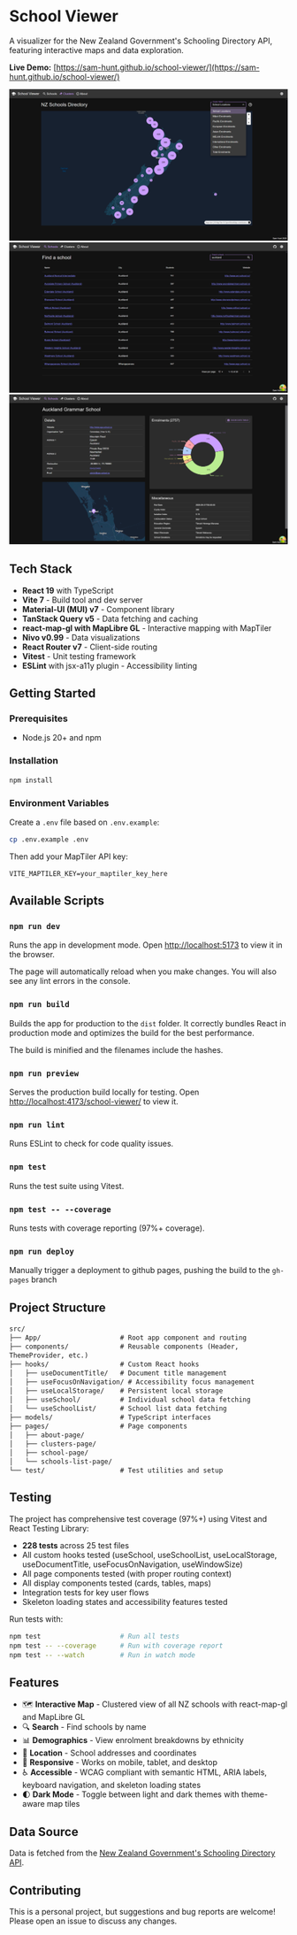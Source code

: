 # School Viewer

A visualizer for the New Zealand Government's Schooling Directory API, featuring interactive maps and data exploration.

**Live Demo:** [https://sam-hunt.github.io/school-viewer/](https://sam-hunt.github.io/school-viewer/)

![Map View](doc/v3/screenshot1.png?raw=true 'Map View')
![School Search](doc/v3/screenshot2.png?raw=true 'School Search')
![School View](doc/v3/screenshot3.png?raw=true 'School View')

## Tech Stack

- **React 19** with TypeScript
- **Vite 7** - Build tool and dev server
- **Material-UI (MUI) v7** - Component library
- **TanStack Query v5** - Data fetching and caching
- **react-map-gl with MapLibre GL** - Interactive mapping with MapTiler
- **Nivo v0.99** - Data visualizations
- **React Router v7** - Client-side routing
- **Vitest** - Unit testing framework
- **ESLint** with jsx-a11y plugin - Accessibility linting

## Getting Started

### Prerequisites

- Node.js 20+ and npm

### Installation

```bash
npm install
```

### Environment Variables

Create a `.env` file based on `.env.example`:

```bash
cp .env.example .env
```

Then add your MapTiler API key:

```
VITE_MAPTILER_KEY=your_maptiler_key_here
```

## Available Scripts

### `npm run dev`

Runs the app in development mode.
Open [http://localhost:5173](http://localhost:5173) to view it in the browser.

The page will automatically reload when you make changes.
You will also see any lint errors in the console.

### `npm run build`

Builds the app for production to the `dist` folder.
It correctly bundles React in production mode and optimizes the build for the best performance.

The build is minified and the filenames include the hashes.

### `npm run preview`

Serves the production build locally for testing.
Open [http://localhost:4173/school-viewer/](http://localhost:4173/school-viewer/) to view it.

### `npm run lint`

Runs ESLint to check for code quality issues.

### `npm test`

Runs the test suite using Vitest.

### `npm test -- --coverage`

Runs tests with coverage reporting (97%+ coverage).

### `npm run deploy`

Manually trigger a deployment to github pages, pushing the build to the `gh-pages` branch

## Project Structure

```
src/
├── App/                    # Root app component and routing
├── components/             # Reusable components (Header, ThemeProvider, etc.)
├── hooks/                  # Custom React hooks
│   ├── useDocumentTitle/   # Document title management
│   ├── useFocusOnNavigation/ # Accessibility focus management
│   ├── useLocalStorage/    # Persistent local storage
│   ├── useSchool/          # Individual school data fetching
│   └── useSchoolList/      # School list data fetching
├── models/                 # TypeScript interfaces
├── pages/                  # Page components
│   ├── about-page/
│   ├── clusters-page/
│   ├── school-page/
│   └── schools-list-page/
└── test/                   # Test utilities and setup
```

## Testing

The project has comprehensive test coverage (97%+) using Vitest and React Testing Library:

- **228 tests** across 25 test files
- All custom hooks tested (useSchool, useSchoolList, useLocalStorage, useDocumentTitle, useFocusOnNavigation, useWindowSize)
- All page components tested (with proper routing context)
- All display components tested (cards, tables, maps)
- Integration tests for key user flows
- Skeleton loading states and accessibility features tested

Run tests with:

```bash
npm test                    # Run all tests
npm test -- --coverage      # Run with coverage report
npm test -- --watch         # Run in watch mode
```

## Features

- 🗺️ **Interactive Map** - Clustered view of all NZ schools with react-map-gl and MapLibre GL
- 🔍 **Search** - Find schools by name
- 📊 **Demographics** - View enrolment breakdowns by ethnicity
- 📍 **Location** - School addresses and coordinates
- 📱 **Responsive** - Works on mobile, tablet, and desktop
- ♿ **Accessible** - WCAG compliant with semantic HTML, ARIA labels, keyboard navigation, and skeleton loading states
- 🌓 **Dark Mode** - Toggle between light and dark themes with theme-aware map tiles

## Data Source

Data is fetched from the [New Zealand Government's Schooling Directory API](https://catalogue.data.govt.nz/dataset/directory-of-educational-institutions).

## Contributing

This is a personal project, but suggestions and bug reports are welcome! Please open an issue to discuss any changes.
